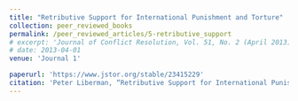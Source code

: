 ```yaml
---
title: "Retributive Support for International Punishment and Torture"
collection: peer_reviewed_books
permalink: /peer_reviewed_articles/5-retributive_support
# excerpt: 'Journal of Conflict Resolution, Vol. 51, No. 2 (April 2013), 285–306'
# date: 2013-04-01
venue: 'Journal 1'

paperurl: 'https://www.jstor.org/stable/23415229' 
citation: 'Peter Liberman, “Retributive Support for International Punishment and Torture,” <i>Journal of Conflict Resolution</i>, Vol. 51, No. 2 (April 2013), 285–306.'
---
```



<!-- [Download paper here](http://academicpages.github.io/files/paper1.pdf) -->

<!-- Recommended citation: Your Name, You. (2009). "Paper Title Number 1." <i>Journal 1</i>. 1(1). -->

